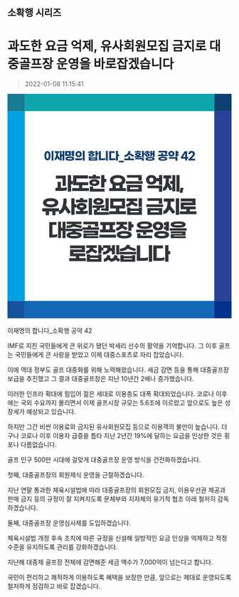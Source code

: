## 소확행 시리즈
# 과도한 요금 억제, 유사회원모집 금지로 대중골프장 운영을 바로잡겠습니다
> 2022-01-08 11:15:41

![과도한 요금 억제, 유사회원모집 금지로 대중골프장 운영을 바로잡겠습니다](./220108230106.png)

이재명의 합니다_소확행 공약 42



IMF로 지친 국민들에게 큰 위로가 됐던 박세리 선수의 활약을 기억합니다. 그 이후 골프는 국민들에게 큰 사랑을 받았고 이제 대중스포츠로 자리 잡았습니다.



이에 역대 정부도 골프 대중화를 위해 노력해왔습니다. 세금 감면 등을 통해 대중골프장 보급을 추진했고 그 결과 대중골프장은 지난 10년간 2배나 증가했습니다.



이러한 인프라 확대에 힘입어 젊은 세대로 이용층도 대폭 확대되었습니다. 코로나 이후에는 국외 수요까지 몰리면서 이제 골프시장 규모는 5.6조에 이르렀고 앞으로도 높은 성장세가 예상되고 있습니다.



하지만 그간 비싼 이용료와 금지된 유사회원모집 등으로 이용객의 불만이 높습니다. 더구나 코로나 이후 이용자 급증을 틈타 지난 2년간 19%에 달하는 요금을 인상한 것은 횡포나 다름없습니다.



골프 인구 500만 시대에 걸맞게 대중골프장 운영 방식을 건전화하겠습니다.



첫째, 대중골프장의 회원제식 운영을 근절하겠습니다.



지난 연말 통과한 체육시설법에 따라 대중골프장의 회원모집 금지, 이용우선권 제공과 판매 금지 등의 규정이 잘 지켜지도록 문체부와 지자체의 유기적 협조 아래 철저히 감독하겠습니다.



둘째, 대중골프장 운영심사제를 도입하겠습니다.



체육시설법 개정 후속 조치에 따른 규정을 신설해 일방적인 요금 인상을 억제하고 적정 수준을 유지하도록 관리를 강화하겠습니다.



지난해 대중제 골프장 전체에 감면해준 세금 액수가 7,000억이 넘는다고 합니다.



국민이 편리하고 쾌적하게 이용하도록 혜택을 보장한 만큼, 앞으로는 제대로 운영되도록 철저하게 점검하고 바로 잡겠습니다.